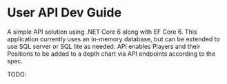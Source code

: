 # User API Dev Guide
A simple API solution using .NET Core 6 along with EF Core 6. This application currently uses an in-memory database, but can be extended to use SQL server or SQL lite as needed. API enables Players and their Positions to be added to a depth chart via API endpoints according to the spec. 

TODO: